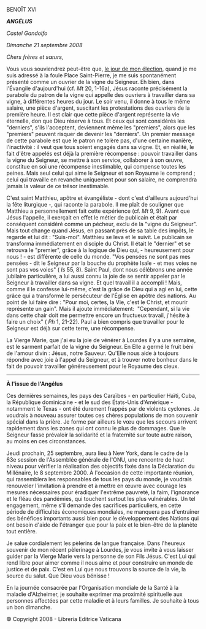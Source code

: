 BENOÎT XVI

***ANGÉLUS***

*Castel Gandolfo*

*Dimanche 21 septembre 2008*

*Chers frères et sœurs,*

Vous vous souviendrez peut-être que, [le jour de mon élection](http://w2.vatican.va/content/benedict-xvi/fr/speeches/2005/april/documents/hf_ben-xvi_spe_20050419_first-speech.html), quand je me suis adressé à la foule Place Saint-Pierre, je me suis spontanément présenté comme un ouvrier de la vigne du Seigneur. Eh bien, dans l'Évangile d'aujourd'hui (cf. *Mt* 20, 1-16a), Jésus raconte précisément la parabole du patron de la vigne qui appelle des ouvriers à travailler dans sa vigne, à différentes heures du jour. Le soir venu, il donne à tous le même salaire, une pièce d'argent, suscitant les protestations des ouvriers de la première heure. Il est clair que cette pièce d'argent représente la vie éternelle, don que Dieu réserve à tous. Et ceux qui sont considérés les "derniers", s'ils l'acceptent, deviennent même les "premiers", alors que les "premiers" peuvent risquer de devenir les "derniers". Un premier message de cette parabole est que le patron ne tolère pas, d'une certaine manière, l'inactivité : il veut que tous soient engagés dans sa vigne. Et, en réalité, le fait d'être appelés est déjà la première récompense : pouvoir travailler dans la vigne du Seigneur, se mettre à son service, collaborer à son œuvre, constitue en soi une récompense inestimable, qui compense toutes les peines. Mais seul celui qui aime le Seigneur et son Royaume le comprend ; celui qui travaille en revanche uniquement pour son salaire, ne comprendra jamais la valeur de ce trésor inestimable.

C'est saint Matthieu, apôtre et évangéliste - dont c'est d'ailleurs aujourd'hui la fête liturgique -, qui raconte la parabole. Il me plaît de souligner que Matthieu a personnellement fait cette expérience (cf. *Mt* 9, 9). Avant que Jésus l'appelle, il exerçait en effet le métier de publicain et était par conséquent considéré comme un pécheur, exclu de la "vigne du Seigneur". Mais tout change quand Jésus, en passant près de sa table des impôts, le regarde et lui dit : "Suis-moi". Matthieu se leva et le suivit. Le publicain se transforma immédiatement en disciple du Christ. Il était le "dernier" et se retrouva le "premier", grâce à la logique de Dieu qui, - heureusement pour nous ! - est différente de celle du monde. "Vos pensées ne sont pas mes pensées - dit le Seigneur par la bouche du prophète Isaïe - et mes voies ne sont pas vos voies" ( *Is* 55, 8). Saint Paul, dont nous célébrons une année jubilaire particulière, a lui aussi connu la joie de se sentir appeler par le Seigneur à travailler dans sa vigne. Et quel travail il a accompli ! Mais, comme il le confesse lui-même, c'est la grâce de Dieu qui a agi en lui, cette grâce qui a transformé le persécuteur de l'Église en apôtre des nations. Au point de lui faire dire : "Pour moi, certes, la Vie, c'est le Christ, et mourir représente un gain". Mais il ajoute immédiatement:  "Cependant, si la vie dans cette chair doit me permettre encore un fructueux travail, j'hésite à faire un choix" ( *Ph* 1, 21-22). Paul a bien compris que travailler pour le Seigneur est déjà sur cette terre, une récompense.

La Vierge Marie, que j'ai eu la joie de vénérer à Lourdes il y a une semaine, est le sarment parfait de la vigne du Seigneur. En Elle a germé le fruit béni de l'amour divin : Jésus, notre Sauveur. Qu'Elle nous aide à toujours répondre avec joie à l'appel du Seigneur, et à trouver notre bonheur dans le fait de pouvoir travailler généreusement pour le Royaume des cieux.

* * *

**À l'issue de l'Angélus**

Ces dernières semaines, les pays des Caraïbes - en particulier Haïti, Cuba, la République dominicaine - et le sud des États-Unis d'Amérique - notamment le Texas - ont été durement frappés par de violents cyclones. Je voudrais à nouveau assurer toutes ces chères populations de mon souvenir spécial dans la prière. Je forme par ailleurs le vœu que les secours arrivent rapidement dans les zones qui ont connu le plus de dommages. Que le Seigneur fasse prévaloir la solidarité et la fraternité sur toute autre raison, au moins en ces circonstances.

Jeudi prochain, 25 septembre, aura lieu à New York, dans le cadre de la 63e session de l'Assemblée générale de l'ONU, une rencontre de haut niveau pour vérifier la réalisation des objectifs fixés dans la Déclaration du Millénaire, le 8 septembre 2000. À l'occasion de cette importante réunion, qui rassemblera les responsables de tous les pays du monde, je voudrais renouveler l'invitation à prendre et à mettre en œuvre avec courage les mesures nécessaires pour éradiquer l'extrême pauvreté, la faim, l'ignorance et le fléau des pandémies, qui touchent surtout les plus vulnérables. Un tel engagement, même s'il demande des sacrifices particuliers, en cette période de difficultés économiques mondiales, ne manquera pas d'entraîner des bénéfices importants aussi bien pour le développement des Nations qui ont besoin d'aide de l'étranger que pour la paix et le bien-être de la planète tout entière.

Je salue cordialement les pèlerins de langue française. Dans l'heureux souvenir de mon récent pèlerinage à Lourdes, je vous invite à vous laisser guider par la Vierge Marie vers la personne de son Fils Jésus. C'est Lui qui rend libre pour aimer comme il nous aime et pour construire un monde de justice et de paix. C'est en Lui que nous trouvons la source de la vie, la source du salut. Que Dieu vous bénisse !

En la journée consacrée par l'Organisation mondiale de la Santé à la maladie d'Alzheimer, je souhaite exprimer ma proximité spirituelle aux personnes affectées par cette maladie et à leurs familles. Je souhaite à tous un bon dimanche.

© Copyright 2008 - Libreria Editrice Vaticana
